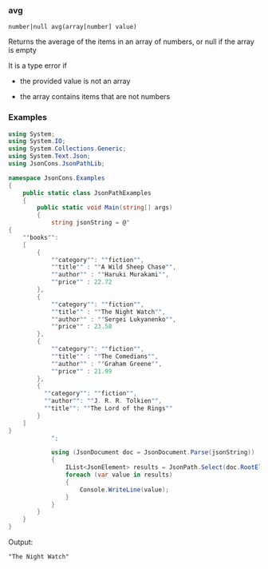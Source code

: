 ### avg

```
number|null avg(array[number] value)
```

Returns the average of the items in an array of numbers, or null if the array is empty

It is a type error if 

- the provided value is not an array

- the array contains items that are not numbers

### Examples

```csharp
using System;
using System.IO;
using System.Collections.Generic;
using System.Text.Json;
using JsonCons.JsonPathLib;

namespace JsonCons.Examples
{
    public static class JsonPathExamples
    {
        public static void Main(string[] args)
        {
            string jsonString = @"
{
    ""books"":
    [
        {
            ""category"": ""fiction"",
            ""title"" : ""A Wild Sheep Chase"",
            ""author"" : ""Haruki Murakami"",
            ""price"" : 22.72
        },
        {
            ""category"": ""fiction"",
            ""title"" : ""The Night Watch"",
            ""author"" : ""Sergei Lukyanenko"",
            ""price"" : 23.58
        },
        {
            ""category"": ""fiction"",
            ""title"" : ""The Comedians"",
            ""author"" : ""Graham Greene"",
            ""price"" : 21.99
        },
        { 
          ""category"": ""fiction"",
          ""author"": ""J. R. R. Tolkien"",
          ""title"": ""The Lord of the Rings""
        }
    ]
}
            ";

            using (JsonDocument doc = JsonDocument.Parse(jsonString))
            {
                IList<JsonElement> results = JsonPath.Select(doc.RootElement, @"$.books[?(@.price > avg($.books[*].price))].title");
                foreach (var value in results)
                {
                    Console.WriteLine(value);
                }
            }
        }
    }
}
```
Output:
```
"The Night Watch"
```

